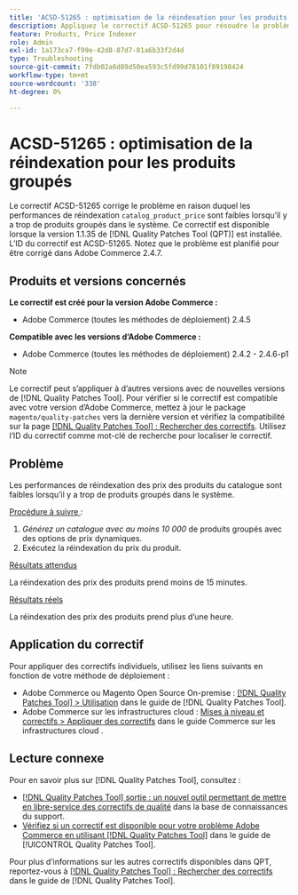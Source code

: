 ```yaml
---
title: 'ACSD-51265 : optimisation de la réindexation pour les produits groupés'
description: Appliquez le correctif ACSD-51265 pour résoudre le problème d’Adobe Commerce où les performances de réindexation de « catalog_product_price » sont faibles lorsqu’il y a trop de produits groupés dans le système.
feature: Products, Price Indexer
role: Admin
exl-id: 1a173ca7-f99e-42d8-87d7-81a6b33f2d4d
type: Troubleshooting
source-git-commit: 7fdb02a6d89d50ea593c5fd99d78101f89198424
workflow-type: tm+mt
source-wordcount: '338'
ht-degree: 0%

---
```


# ACSD-51265 : optimisation de la réindexation pour les produits groupés

Le correctif ACSD-51265 corrige le problème en raison duquel les performances de réindexation `catalog_product_price` sont faibles lorsqu’il y a trop de produits groupés dans le système. Ce correctif est disponible lorsque la version 1.1.35 de [!DNL Quality Patches Tool (QPT)] est installée. L’ID du correctif est ACSD-51265. Notez que le problème est planifié pour être corrigé dans Adobe Commerce 2.4.7.

## Produits et versions concernés

**Le correctif est créé pour la version Adobe Commerce :**

* Adobe Commerce (toutes les méthodes de déploiement) 2.4.5

**Compatible avec les versions d’Adobe Commerce :**

* Adobe Commerce (toutes les méthodes de déploiement) 2.4.2 - 2.4.6-p1

>[!NOTE]
>
>Le correctif peut s’appliquer à d’autres versions avec de nouvelles versions de [!DNL Quality Patches Tool]. Pour vérifier si le correctif est compatible avec votre version d’Adobe Commerce, mettez à jour le package `magento/quality-patches` vers la dernière version et vérifiez la compatibilité sur la page [[!DNL Quality Patches Tool] : Rechercher des correctifs](https://experienceleague.adobe.com/tools/commerce-quality-patches/index.html). Utilisez l’ID du correctif comme mot-clé de recherche pour localiser le correctif.

## Problème

Les performances de réindexation des prix des produits du catalogue sont faibles lorsqu’il y a trop de produits groupés dans le système.

<u>Procédure à suivre </u> :

1. *Générez un catalogue avec au moins 10 000* de produits groupés avec des options de prix dynamiques.
1. Exécutez la réindexation du prix du produit.

<u>Résultats attendus</u>

La réindexation des prix des produits prend moins de 15 minutes.

<u>Résultats réels</u>

La réindexation des prix des produits prend plus d’une heure.

## Application du correctif

Pour appliquer des correctifs individuels, utilisez les liens suivants en fonction de votre méthode de déploiement :

* Adobe Commerce ou Magento Open Source On-premise : [[!DNL Quality Patches Tool] > Utilisation](/help/tools/quality-patches-tool/usage.md) dans le guide de [!DNL Quality Patches Tool].
* Adobe Commerce sur les infrastructures cloud : [Mises à niveau et correctifs > Appliquer des correctifs](https://experienceleague.adobe.com/docs/commerce-cloud-service/user-guide/develop/upgrade/apply-patches.html) dans le guide Commerce sur les infrastructures cloud .

## Lecture connexe

Pour en savoir plus sur [!DNL Quality Patches Tool], consultez :

* [[!DNL Quality Patches Tool] sortie : un nouvel outil permettant de mettre en libre-service des correctifs de qualité](https://experienceleague.adobe.com/en/docs/commerce-operations/tools/quality-patches-tool/quality-patches-tool-to-self-serve-quality-patches) dans la base de connaissances du support.
* [Vérifiez si un correctif est disponible pour votre problème Adobe Commerce en utilisant [!DNL Quality Patches Tool]](/help/tools/quality-patches-tool/patches-available-in-qpt/check-patch-for-magento-issue-with-magento-quality-patches.md) dans le guide de [!UICONTROL Quality Patches Tool].


Pour plus d’informations sur les autres correctifs disponibles dans QPT, reportez-vous à [[!DNL Quality Patches Tool] : Rechercher des correctifs](https://experienceleague.adobe.com/tools/commerce-quality-patches/index.html) dans le guide de [!DNL Quality Patches Tool].
